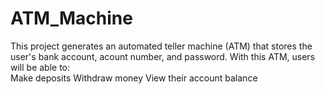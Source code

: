 # ATM_Machine
This project generates an automated teller machine (ATM) that stores the user's bank account, acount number, and password. With this ATM, users will be able to:  
Make deposits Withdraw money View their account balance
